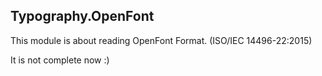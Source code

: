 Typography.OpenFont 
---

This module is about reading OpenFont Format.
(ISO/IEC 14496-22:2015)

It is not complete now :)
